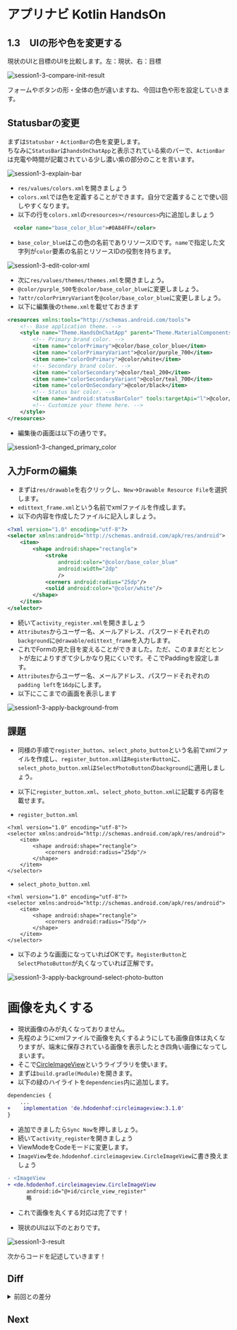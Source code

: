 # アプリナビ Kotlin HandsOn

## 1.3　UIの形や色を変更する

現状のUIと目標のUIを比較します。左：現状、右：目標<br>

![session1-3-compare-init-result](https://user-images.githubusercontent.com/57338033/156861276-a67d6b0c-1919-469e-9796-50135cffb4a0.png)

フォームやボタンの形・全体の色が違いますね、今回は色や形を設定していきます。<br>

## Statusbarの変更
まずは`Statusbar`・`ActionBar`の色を変更します。<br>
ちなみに`StatusBar`は`handsOnChatApp`と表示されている紫のバーで、`ActionBar`は充電や時間が記載されている少し濃い紫の部分のことを言います。<br>

![session1-3-explain-bar](https://user-images.githubusercontent.com/57338033/156746591-0c2ada74-ccf8-468b-ada1-696f42e43a34.png)

- `res/values/colors.xml`を開きましょう
- `colors.xml`では色を定義することができます。自分で定義することで使い回しやすくなります。
- 以下の行を`colors.xml`の`<resources></resources>`内に追加しましょう

```xml
  <color name="base_color_blue">#0A84FF</color>
```

- `base_color_blue`はこの色の名前でありリソースIDです。`name`で指定した文字列が`color`要素の名前とリソースIDの役割を持ちます。

![session1-3-edit-color-xml](https://user-images.githubusercontent.com/57338033/156861294-caa3091b-5833-4747-8547-8423ead13812.png)

- 次に`res/values/themes/themes.xml`を開きましょう。
- `@color/purple_500`を`@color/base_color_blue`に変更しましょう。
- `?attr/colorPrimryVariant`を`@color/base_color_blue`に変更しましょう。
- 以下に編集後の`theme.xml`を載せておきます

```xml
<resources xmlns:tools="http://schemas.android.com/tools">
    <!-- Base application theme. -->
    <style name="Theme.HandsOnChatApp" parent="Theme.MaterialComponents.DayNight.DarkActionBar">
        <!-- Primary brand color. -->
        <item name="colorPrimary">@color/base_color_blue</item>
        <item name="colorPrimaryVariant">@color/purple_700</item>
        <item name="colorOnPrimary">@color/white</item>
        <!-- Secondary brand color. -->
        <item name="colorSecondary">@color/teal_200</item>
        <item name="colorSecondaryVariant">@color/teal_700</item>
        <item name="colorOnSecondary">@color/black</item>
        <!-- Status bar color. -->
        <item name="android:statusBarColor" tools:targetApi="l">@color/base_color_blue</item>
        <!-- Customize your theme here. -->
    </style>
</resources>
```
- 編集後の画面は以下の通りです。

![session1-3-changed_primary_color](https://user-images.githubusercontent.com/57338033/156863695-bdc3c365-e783-4626-8e4a-26c46e485ff7.png)

## 入力Formの編集
- まずは`res/drawable`を右クリックし、`New`→`Drawable Resource File`を選択します。
- `edittext_frame.xml`という名前でxmlファイルを作成します。
- 以下の内容を作成したファイルに記入しましょう。

```xml
<?xml version="1.0" encoding="utf-8"?>
<selector xmlns:android="http://schemas.android.com/apk/res/android">
    <item>
        <shape android:shape="rectangle">
            <stroke
                android:color="@color/base_color_blue"
                android:width="2dp"
                />
            <corners android:radius="25dp"/>
            <solid android:color="@color/white"/>
        </shape>
    </item>
</selector> 
```

- 続いて`activity_register.xml`を開きましょう
- `Attributes`からユーザー名、メールアドレス、パスワードそれぞれの`background`に`@drawable/edittext_frame`を入力します。
- これでFormの見た目を変えることができました。ただ、このままだとヒントが左によりすぎて少しかなり見にくいです。そこでPaddingを設定します。
- `Attributes`からユーザー名、メールアドレス、パスワードそれぞれの`padding left`を`16dp`にします。
- 以下にここまでの画面を表示します

![session1-3-apply-background-from](https://user-images.githubusercontent.com/57338033/156864257-6ae8f3ae-8392-4049-a3cb-af679fcd38c7.png)

## 課題
- 同様の手順で`register_button`、`select_photo_button`という名前でxmlファイルを作成し、`register_button.xml`は`RegisterButton`に、`select_photo_button.xml`は`SelectPhotoButton`の`background`に適用しましょう。
- 以下に`register_button.xml`、`select_photo_button.xml`に記載する内容を載せます。

- `register_button.xml`
```
<?xml version="1.0" encoding="utf-8"?>
<selector xmlns:android="http://schemas.android.com/apk/res/android">
    <item>
        <shape android:shape="rectangle">
            <corners android:radius="25dp"/>
        </shape>
    </item>
</selector> 
```

- `select_photo_button.xml`
```
<?xml version="1.0" encoding="utf-8"?>
<selector xmlns:android="http://schemas.android.com/apk/res/android">
    <item>
        <shape android:shape="rectangle">
            <corners android:radius="75dp"/>
        </shape>
    </item>
</selector> 
```

- 以下のような画面になっていればOKです。`RegisterButton`と`SelectPhotoButton`が丸くなっていれば正解です。

![session1-3-apply-background-select-photo-button](https://user-images.githubusercontent.com/57338033/156864775-6e423c98-09cd-4a82-a2f3-dacb0a4afd8b.png)

# 画像を丸くする
- 現状画像のみが丸くなっておりません。
- 先程のようにxmlファイルで画像を丸くするようにしても画像自体は丸くなりますが、端末に保存されている画像を表示したとき四角い画像になってしまいます。
- そこで[CircleImageView](https://github.com/hdodenhof/CircleImageView)というライブラリを使います。
- まずは`build.gradle(Module)`を開きます。
- 以下の緑のハイライトを`dependencies`内に追加します。

```diff
dependencies {
    ...
+    implementation 'de.hdodenhof:circleimageview:3.1.0'
}

```

- 追加できましたら`Sync Now`を押しましょう。
- 続いて`activity_register`を開きましょう
- ViewModeをCodeモードに変更します。
- `ImageView`を`de.hdodenhof.circleimageview.CircleImageView`に書き換えましょう

```diff
- <ImageView
+ <de.hdodenhof.circleimageview.CircleImageView
      android:id="@+id/circle_view_register"
      略
```

- これで画像を丸くする対応は完了です！

- 現状のUIは以下のとおりです。

![session1-3-result](https://user-images.githubusercontent.com/57338033/156867540-34b3b50a-e29d-4523-9908-45d7da2e2259.png)

次からコードを記述していきます！

## Diff

<details>
<summary>前回との差分</summary>
    DiffではActionBarが紫に指定されておりませんが、気にしないでください<br>
    <a href="https://github.com/syota-kawaguchi/AppNavi_Kotlin_ChatApp_HandsOn/commit/8497e7c412a7383d3bc502e9866a00a3c34e504c">diff</a>
</details>



## Next
